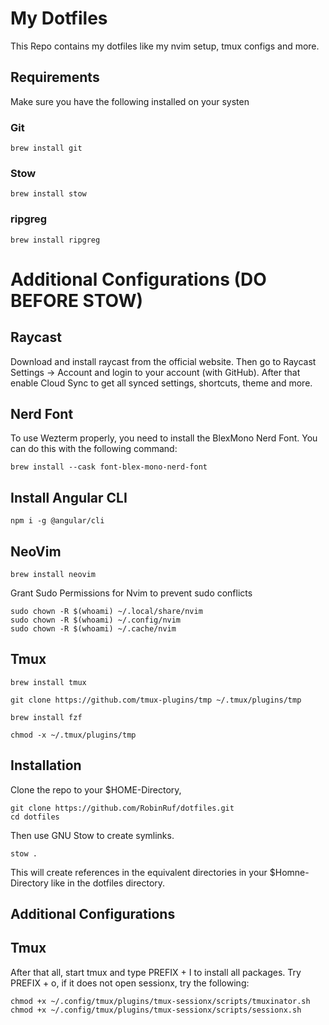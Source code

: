 # My Dotfiles

This Repo contains my dotfiles like my nvim setup, tmux configs and more.

## Requirements
Make sure you have the following installed on your systen

### Git
```
brew install git
```

### Stow
```
brew install stow
```

### ripgreg

```
brew install ripgreg
```

# Additional Configurations (DO BEFORE STOW)
## Raycast
Download and install raycast from the official website.
Then go to Raycast Settings -> Account and login to your account (with GitHub). After that enable Cloud Sync to get all synced settings, shortcuts, theme and more.

## Nerd Font
To use Wezterm properly, you need to install the BlexMono Nerd Font. You can do this with the following command: 
```
brew install --cask font-blex-mono-nerd-font
```

## Install Angular CLI

```
npm i -g @angular/cli
```

## NeoVim

```
brew install neovim
```
Grant Sudo Permissions for Nvim to prevent sudo conflicts

```
sudo chown -R $(whoami) ~/.local/share/nvim
sudo chown -R $(whoami) ~/.config/nvim
sudo chown -R $(whoami) ~/.cache/nvim
```
## Tmux

```
brew install tmux
```

```
git clone https://github.com/tmux-plugins/tmp ~/.tmux/plugins/tmp
```

```
brew install fzf
```

```
chmod -x ~/.tmux/plugins/tmp
```

## Installation
Clone the repo to your $HOME-Directory,
```
git clone https://github.com/RobinRuf/dotfiles.git
cd dotfiles
```
Then use GNU Stow to create symlinks.
```
stow .
```
This will create references in the equivalent directories in your $Homne-Directory like in the dotfiles directory.

## Additional Configurations

## Tmux
After that all, start tmux and type PREFIX + I to install all packages.
Try PREFIX + o, if it does not open sessionx, try the following:

```
chmod +x ~/.config/tmux/plugins/tmux-sessionx/scripts/tmuxinator.sh
chmod +x ~/.config/tmux/plugins/tmux-sessionx/scripts/sessionx.sh
```
